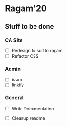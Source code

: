 # Ragam'20

## Stuff to be done
### CA Site
- [ ] Redesign to suit to ragam 
- [ ] Refactor CSS

### Admin 
- [ ] icons
- [ ] linkify

### General
- [ ] Write Documentation
- [ ] Cleanup readme
 